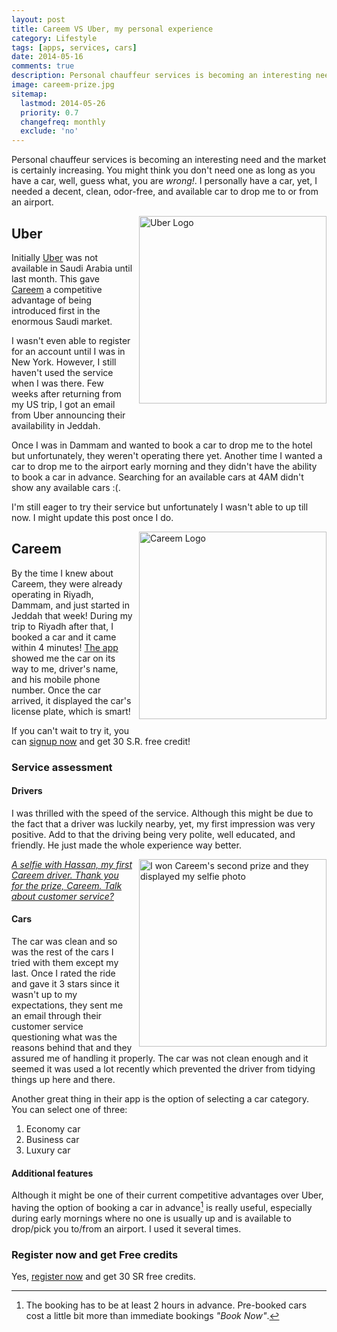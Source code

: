 ```yaml
---
layout: post
title: Careem VS Uber, my personal experience
category: Lifestyle
tags: [apps, services, cars]
date: 2014-05-16
comments: true
description: Personal chauffeur services is becoming an interesting need and the market is certainly increasing. You might think you don't need one as long as you have a car, well, guess what, you are wrong!
image: careem-prize.jpg
sitemap:
  lastmod: 2014-05-26
  priority: 0.7
  changefreq: monthly
  exclude: 'no'
---
```


Personal chauffeur services is becoming an interesting need and the market is certainly increasing. You might think you don't need one as long as you have a car, well, guess what, you are *wrong!*. I personally have a car, yet, I needed a decent, clean, odor-free, and available car to drop me to or from an airport.

<a href="{{ site.url }}/files/uber-logo.jpg"><img src="{{ site.url }}/files/uber-logo.jpg" alt="Uber Logo" width="300" style="float:right;margin-left:10px;margin-bottom:10px;" /></a>

## Uber
Initially [Uber](https://www.uber.com/) was not available in Saudi Arabia until last month. This gave [Careem](https://www.careem.com) a competitive advantage of being introduced first in the enormous Saudi market.

I wasn't even able to register for an account until I was in New York. However, I still haven't used the service when I was there. Few weeks after returning from my US trip, I got an email from Uber announcing their availability in Jeddah.

Once I was in Dammam and wanted to book a car to drop me to the hotel but unfortunately, they weren't operating there yet. Another time I wanted a car to drop me to the airport early morning and they didn't have the ability to book a car in advance. Searching for an available cars at 4AM didn't show any available cars :(.

I'm still eager to try their service but unfortunately I wasn't able to up till now. I might update this post once I do.
<!--break-->
<a href="{{ site.url }}/files/2014/05/careem-logo.png"><img src="{{ site.url }}/files/2014/05/careem_logo.png" alt="Careem Logo" width="300" style="float:right;margin-left:10px;margin-bottom:10px;" /></a>

## Careem
By the time I knew about Careem, they were already operating in Riyadh, Dammam, and just started in Jeddah that week! During my trip to Riyadh after that, I booked a car and it came within 4 minutes! [The app](https://itunes.apple.com/us/app/careem/id592978487?mt=8) showed me the car on its way to me, driver's name, and his mobile phone number. Once the car arrived, it displayed the car's license plate, which is smart!

If you can't wait to try it, you can [signup now](http://www.careem.com/signup/DGGOYCE1WX) and get 30 S.R. free credit!

### Service assessment

#### Drivers
I was thrilled with the speed of the service. Although this might be due to the fact that a driver was luckily nearby, yet, my first impression was very positive. Add to that the driving being very polite, well educated, and friendly. He just made the whole experience way better.

<a href="{{ site.url }}/files/careem-prize.jpg"><img src="{{ site.url }}/files/careem-prize.jpg" alt="I won Careem's second prize and they displayed my selfie photo" width="300" style="float:right;margin-left:10px;margin-bottom:10px;" />*A selfie with Hassan, my first Careem driver. Thank you for the prize, Careem. Talk about customer service?*</a>


#### Cars
The car was clean and so was the rest of the cars I tried with them except my last. Once I rated the ride and gave it 3 stars since it wasn't up to my expectations, they sent me an email through their customer service questioning what was the reasons behind that and they assured me of handling it properly. The car was not clean enough and it seemed it was used a lot recently which prevented the driver from tidying things up here and there.

Another great thing in their app is the option of selecting a car category. You can select one of three:
1. Economy car
2. Business car
3. Luxury car

#### Additional features
Although it might be one of their current competitive advantages over Uber, having the option of booking a car in advance[^1] is really useful, especially during early mornings where no one is usually up and is available to drop/pick you to/from an airport. I used it several times.

### Register now and get Free credits
Yes, [register now](http://www.careem.com/signup/DGGOYCE1WX) and get 30 SR free credits.

[^1]: The booking has to be at least 2 hours in advance. Pre-booked cars cost a little bit more than immediate bookings *"Book Now"*.